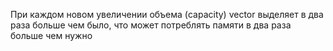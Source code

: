При каждом новом увеличении объема (capacity) vector выделяет в два раза больше чем было, что может потреблять памяти в два раза больше чем нужно 
